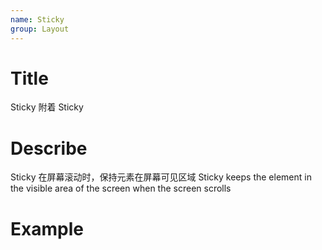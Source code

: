 ```yaml
---
name: Sticky
group: Layout
---
```


# Title

Sticky 附着
Sticky

# Describe

Sticky 在屏幕滚动时，保持元素在屏幕可见区域
Sticky keeps the element in the visible area of the screen when the screen scrolls

# Example
